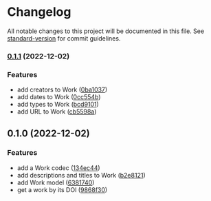 # Changelog

All notable changes to this project will be documented in this file. See [standard-version](https://github.com/conventional-changelog/standard-version) for commit guidelines.

### [0.1.1](https://github.com/thewilkybarkid/datacite-ts/compare/v0.1.0...v0.1.1) (2022-12-02)


### Features

* add creators to Work ([0ba1037](https://github.com/thewilkybarkid/datacite-ts/commit/0ba103787cb9434965dd84d2accfc5665b9ac430))
* add dates to Work ([0cc554b](https://github.com/thewilkybarkid/datacite-ts/commit/0cc554b3ddb0266b6a5df8366261be0db150530a))
* add types to Work ([bcd9101](https://github.com/thewilkybarkid/datacite-ts/commit/bcd91011c012bd13bfabe0e39bff7f9a519f4c62))
* add URL to Work ([cb5598a](https://github.com/thewilkybarkid/datacite-ts/commit/cb5598a5c00e141723273a381f6a2202d3ca2267))

## 0.1.0 (2022-12-02)


### Features

* add a Work codec ([134ec44](https://github.com/thewilkybarkid/datacite-ts/commit/134ec44cb728ac9e1c5fe2f2d16c3b64efa94fd3))
* add descriptions and titles to Work ([b2e8121](https://github.com/thewilkybarkid/datacite-ts/commit/b2e81210f2eb6106a529cbff5cce40ccc847b4f8))
* add Work model ([6381740](https://github.com/thewilkybarkid/datacite-ts/commit/63817400c2a2f78a8dcea79b53d1db4babd97cf2))
* get a work by its DOI ([9868f30](https://github.com/thewilkybarkid/datacite-ts/commit/9868f30bdc02acd4dbd9d9d6388a5077abb63014))
